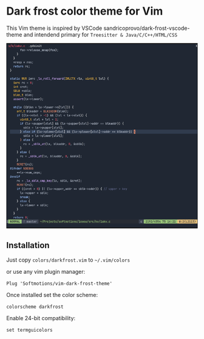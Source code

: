 # Dark frost color theme for Vim

This Vim theme is inspired by VSCode sandricoprovo/dark-frost-vscode-theme and intendend primary for `Treesitter & Java/C/C++/HTML/CSS`

![screenshot](./screen.png)

## Installation

Just copy `colors/darkfrost.vim` to `~/.vim/colors`

or use any vim plugin manager:

```vim
Plug 'Softmotions/vim-dark-frost-theme'
```

Once installed set the color scheme:

```vim
colorscheme darkfrost
```

Enable 24-bit compatibility:

```vim
set termguicolors
```
